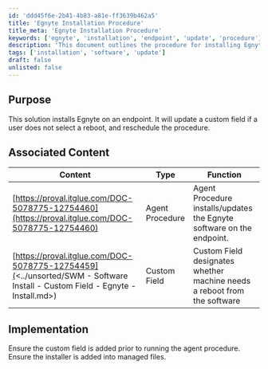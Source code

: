 ```yaml
---
id: 'ddd45f6e-2b41-4b83-a81e-ff3639b462a5'
title: 'Egnyte Installation Procedure'
title_meta: 'Egnyte Installation Procedure'
keywords: ['egnyte', 'installation', 'endpoint', 'update', 'procedure']
description: 'This document outlines the procedure for installing Egnyte on an endpoint, including how to manage custom fields for reboot requirements and rescheduling the installation process if necessary.'
tags: ['installation', 'software', 'update']
draft: false
unlisted: false
---
```

## Purpose

This solution installs Egnyte on an endpoint. It will update a custom field if a user does not select a reboot, and reschedule the procedure.

## Associated Content

| Content                                                                 | Type             | Function                                                               |
|-------------------------------------------------------------------------|------------------|------------------------------------------------------------------------|
| [https://proval.itglue.com/DOC-5078775-12754460](https://proval.itglue.com/DOC-5078775-12754460) | Agent Procedure   | Agent Procedure installs/updates the Egnyte software on the endpoint.  |
| [https://proval.itglue.com/DOC-5078775-12754459](<../unsorted/SWM - Software Install - Custom Field - Egnyte - Install.md>) | Custom Field      | Custom Field designates whether machine needs a reboot from the software |

## Implementation

Ensure the custom field is added prior to running the agent procedure. Ensure the installer is added into managed files.












